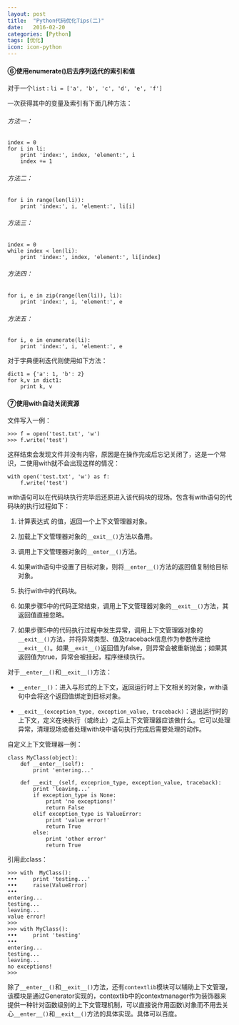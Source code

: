 ```yaml
---
layout: post
title:  "Python代码优化Tips(二)"
date:   2016-02-20
categories: [Python]
tags: [优化]
icon: icon-python
---
```


#### ⑥使用enumerate()后去序列迭代的索引和值

对于一个`list` : `li = ['a', 'b', 'c', 'd', 'e', 'f']`

一次获得其中的变量及索引有下面几种方法：

###### 方法一：

```
index = 0
for i in li:
    print 'index:', index, 'element:', i
    index += 1
```

###### 方法二：

```
for i in range(len(li)):
    print 'index:', i, 'element:', li[i]
```

###### 方法三：

```
index = 0
while index < len(li):
    print 'index:', index, 'element:', li[index]
```

###### 方法四：

```
for i, e in zip(range(len(li)), li):
    print 'index:', i, 'element:', e
```

###### 方法五：

```
for i, e in enumerate(li):
    print 'index:', i, 'element:', e
```

对于字典便利迭代则使用如下方法：

```
dict1 = {'a': 1, 'b': 2}
for k,v in dict1:
    print k, v
```

#### ⑦使用with自动关闭资源

文件写入一例：

```
>>> f = open('test.txt', 'w')
>>> f.write('test')
```

这样结束会发现文件并没有内容，原因是在操作完成后忘记关闭了，这是一个常识，二使用with就不会出现这样的情况：

```
with open('test.txt', 'w') as f:
    f.write('test')
```

with语句可以在代码块执行完毕后还原进入该代码块的现场。包含有with语句的代码块的执行过程如下：

1. 计算表达式 的值，返回一个上下文管理器对象。

2. 加载上下文管理器对象的`__exit__()`方法以备用。

3. 调用上下文管理器对象的`__enter__()`方法。

4. 如果with语句中设置了目标对象，则将`__enter__()`方法的返回值复制给目标对象。

5. 执行with中的代码块。

6. 如果步骤5中的代码正常结束，调用上下文管理器对象的`__exit__()`方法，其返回值直接忽略。

7. 如果步骤5中的代码执行过程中发生异常，调用上下文管理器对象的`__exit__()`方法，并将异常类型、值及traceback信息作为参数传递给`__exit__()`。如果`__exit__()`返回值为false，则异常会被重新抛出；如果其返回值为true，异常会被挂起，程序继续执行。

对于`__enter__()`和`__exit__()`方法：

* `__enter__()`：进入与形式的上下文，返回运行时上下文相关的对象，with语句中会将这个返回值绑定到目标对象。

* `__exit__(exception_type, exception_value, traceback)`：退出运行时的上下文，定义在块执行（或终止）之后上下文管理器应该做什么。它可以处理异常，清理现场或者处理with块中语句执行完成后需要处理的动作。

自定义上下文管理器一例：

```
class MyClass(object):
    def __enter__(self):
        print 'entering...'
        
    def __exit__(self, exceprion_type, exception_value, traceback):
        print 'leaving...'
        if exception_type is None:
            print 'no exceptions!'
            return False
        elif exception_type is ValueError:
            print 'value error!'
            return True
        else:
            print 'other error'
            return True
```

引用此class：

```
>>> with  MyClass():
•••     print 'testing...'
•••     raise(ValueError)
•••
entering...
testing...
leaving...
value error!
>>> 
>>> with MyClass():
•••     print 'testing'
•••
entering...
testing...
leaving...
no exceptions!
>>>
```

除了`__enter__()`和`__exit__()`方法，还有`contextlib`模块可以辅助上下文管理，该模块是通过Generator实现的，contextlib中的contextmanager作为装饰器来提供一种针对函数级别的上下文管理机制，可以直接说作用函数\对象而不用去关心`__enter__()`和`__exit__()`方法的具体实现。具体可以百度。  
